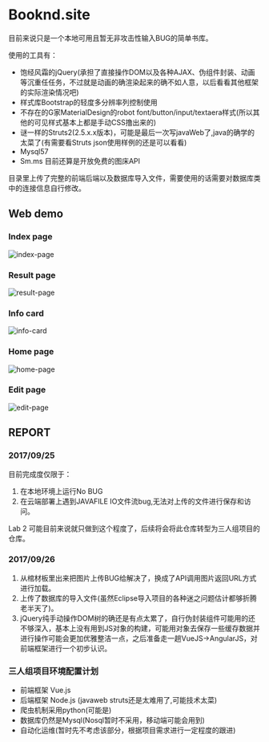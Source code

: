 # Booknd.site

目前来说只是一个本地可用且暂无非攻击性输入BUG的简单书库。

使用的工具有：

+ 饱经风霜的jQuery(承担了直接操作DOM以及各种AJAX、伪组件封装、动画等沉重任任务，不过就是动画的确渲染起来的确不如人意，以后看看其他框架的实际渲染情况吧)
+ 样式库Bootstrap的轻度多分辨率列控制使用
+ 不存在的G家MaterialDesign的robot font/button/input/textaera样式(所以其他的可见样式基本上都是手动CSS撸出来的)
+ 谜一样的Struts2(2.5.x.x版本)，可能是最后一次写javaWeb了,java的确学的太菜了(有需要看Struts json使用样例的还是可以看看)
+  Mysql57
+ Sm.ms 目前还算是开放免费的图床API

目录里上传了完整的前端后端以及数据库导入文件，需要使用的话需要对数据库类中的连接信息自行修改。

## Web demo

### Index page
![index-page](https://raw.githubusercontent.com/RheaBubbles/Booknd.site/lab2Version/WebContent/prototype-demo/index-page.jpg)

### Result page
![result-page](https://raw.githubusercontent.com/RheaBubbles/Booknd.site/lab2Version/WebContent/prototype-demo/index-result-page.jpg)

### Info card
![info-card](https://raw.githubusercontent.com/RheaBubbles/Booknd.site/lab2Version/WebContent/prototype-demo/index-page-info-card.jpg)

### Home page
![home-page](https://raw.githubusercontent.com/RheaBubbles/Booknd.site/lab2Version/WebContent/prototype-demo/home-page.jpg)

### Edit page
![edit-page](https://raw.githubusercontent.com/RheaBubbles/Booknd.site/lab2Version/WebContent/prototype-demo/edit-page.jpg)


## REPORT

### 2017/09/25

目前完成度仅限于：
1. 在本地环境上运行No BUG
2. 在云端部署上遇到JAVAFILE IO文件流bug,无法对上传的文件进行保存和访问。

Lab 2 可能目前来说就只做到这个程度了，后续将会将此仓库转型为三人组项目的仓库。

### 2017/09/26

1. 从棺材板里出来把图片上传BUG给解决了，换成了API调用图片返回URL方式进行加载。
2. 上传了数据库的导入文件(虽然Eclipse导入项目的各种迷之问题估计都够折腾老半天了)。
3. jQuery纯手动操作DOM树的确还是有点太累了，自行伪封装组件可能用的还不够深入，基本上没有用到JS对象的构建，可能用对象去保存一些缓存数据并进行操作可能会更加优雅整洁一点，之后准备走一趟VueJS->AngularJS，对前端框架进行一个初步认识。

### 三人组项目环境配置计划

+ 前端框架 Vue.js 
+ 后端框架 Node.js (javaweb struts还是太难用了,可能技术太菜)
+ 爬虫机制采用python(可能是) 
+ 数据库仍然是Mysql(Nosql暂时不采用，移动端可能会用到)
+ 自动化运维(暂时先不考虑该部分，根据项目需求进行一定程度的跟进)


